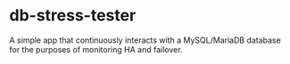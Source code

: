 # db-stress-tester

A simple app that continuously interacts with a MySQL/MariaDB database for the purposes of monitoring HA and failover.
